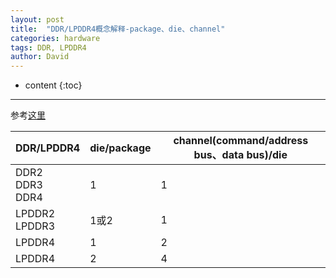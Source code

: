 ```yaml
---
layout: post
title:  "DDR/LPDDR4概念解释-package、die、channel"
categories: hardware
tags: DDR, LPDDR4
author: David
---
```


* content
{:toc}

---
参考[这里](https://www.jedec.org/sites/default/files/files/Marc_Greenberg_Mobile_and_IOT.pdf)


| DDR/LPDDR4 | die/package | channel(command/address bus、data bus)/die |
|---|---|---|
| DDR2<br>DDR3<br>DDR4 | 1 | 1 |
| LPDDR2<br>LPDDR3<br> | 1或2 | 1 |
| LPDDR4 | 1 | 2 |
| LPDDR4 | 2 | 4 |
